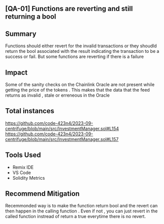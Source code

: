 ## [QA-01] Functions are reverting and still returning a bool 

## Summary 
Functions should either revert for the invalid transactions or they shoudld return the bool associated with the result indicating the transaction to be a success or fail. But some functions are reverting if there is a failure 

## Impact
Some of the sanity checks on the Chainlink Oracle are not present while getting the price of the tokens . 
This makes that the data that the feed returns as invalid , stale or erreneous in the Oracle 

## Total instances 
https://github.com/code-423n4/2023-09-centrifuge/blob/main/src/InvestmentManager.sol#L154
https://github.com/code-423n4/2023-09-centrifuge/blob/main/src/InvestmentManager.sol#L157

## Tools Used 

- Remix IDE 
- VS Code 
- Solidity Metrics 

## Recommend Mitigation

Recemmonded way is to make the function return bool and the revert can then happen in the calling function . Even if not , you can just revert in the called function instread of return a true everytime there is no revert. 